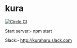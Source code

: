 # kura  
[![Circle CI](https://circleci.com/gh/sinkingshriek/kura.svg?style=svg&circle-token=5bd4de9b10be6d5fc0f6657f65b4d7360dc4631e)](https://circleci.com/gh/sinkingshriek/kura)


Start server:-
npm start

Slack:-
http://kuraharu.slack.com
